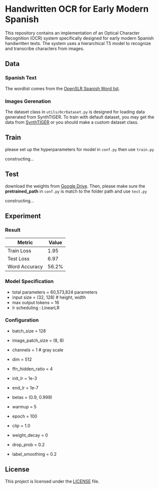 # Handwritten OCR for Early Modern Spanish

This repository contains an implementation of an Optical Character Recognition (OCR) system specifically designed for early modern Spanish handwritten texts. The system uses a hierarchical T5 model to recognize and transcribe characters from images.


## Data
### Spanish Text
The wordlist comes from the [OpenSLR Spanish Word list](https://openslr.org/21/).

### Images Gerenation
The dataset class in `utils/OcrDataset.py` is designed for loading data generated from SynthTIGER.
To train with default dataset, you may get the data from [SynthTIGER](https://github.com/clovaai/synthtiger) or you should make a custom dataset class.

## Train
please set up the hyperparameters for model in `conf.py` then use `train.py`

constructing...

## Test
download the weights from [Google Drive](https://drive.google.com/drive/folders/1pEAr8v9swyyCxX8qleVAV3FQV1jEMdZx?usp=sharing).
Then, please make sure the **pretrained_path** in `conf.py` is match to the folder path and use `test.py`

constructing...

## Experiment
### Result
| Metric        | Value |
|---------------|-------|
| Train Loss    | 1.95  |
| Test Loss     | 6.97  |
| Word Accuracy | 56.2% |

### Model Specification
 - total parameters = 60,573,824 parameters
 - input size = (32, 128) # height, width
 - max output tokens = 16
 - lr scheduling : LinearLR

### Configuration
 - batch_size = 128
 - image_patch_size = (8, 8)
 - channels = 1  # gray scale
 - dim = 512
 - ffn_hidden_ratio = 4


 - init_lr = 1e-3
 - end_lr = 1e-7
 - betas = (0.9, 0.999)
 - warmup = 5
 - epoch = 100
 - clip = 1.0
 - weight_decay = 0
 - drop_prob = 0.2
 - label_smoothing = 0.2


## License

This project is licensed under the [LICENSE](LICENSE) file.
